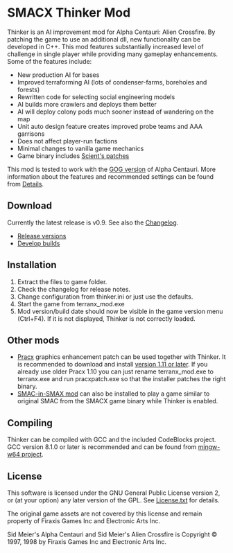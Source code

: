 
SMACX Thinker Mod
=================

Thinker is an AI improvement mod for Alpha Centauri: Alien Crossfire. By patching the game to use an additional dll, new functionality can be developed in C++. This mod features substantially increased level of challenge in single player while providing many gameplay enhancements. Some of the features include:

* New production AI for bases
* Improved terraforming AI (lots of condenser-farms, boreholes and forests)
* Rewritten code for selecting social engineering models
* AI builds more crawlers and deploys them better
* AI will deploy colony pods much sooner instead of wandering on the map
* Unit auto design feature creates improved probe teams and AAA garrisons
* Does not affect player-run factions
* Minimal changes to vanilla game mechanics
* Game binary includes [Scient's patches](Details.md)

This mod is tested to work with the [GOG version](https://www.gog.com/game/sid_meiers_alpha_centauri) of Alpha Centauri.
More information about the features and recommended settings can be found from [Details](Details.md).


Download
--------
Currently the latest release is v0.9. See also the [Changelog](Changelog.md).

* [Release versions](https://www.dropbox.com/sh/qsps5bhz8v020o9/AAAp6ioWxdo7vnG6Ity5W3o1a?dl=0&lst=)
* [Develop builds](https://www.dropbox.com/sh/qsps5bhz8v020o9/AADv-0D0-bPq22pgoAIcDRC3a/develop?dl=0&lst=)


Installation
------------
1. Extract the files to game folder.
2. Check the changelog for release notes.
3. Change configuration from thinker.ini or just use the defaults.
4. Start the game from terranx_mod.exe
5. Mod version/build date should now be visible in the game version menu (Ctrl+F4). If it is not displayed, Thinker is not correctly loaded.


Other mods
----------
* [Pracx](https://github.com/DrazharLn/pracx) graphics enhancement patch can be used together with Thinker. It is recommended to download and install [version 1.11 or later](https://github.com/DrazharLn/pracx/releases/). If you already use older Pracx 1.10 you can just rename terranx_mod.exe to terranx.exe and run pracxpatch.exe so that the installer patches the right binary.
* [SMAC-in-SMAX mod](https://github.com/DrazharLn/smac-in-smax) can also be installed to play a game similar to original SMAC from the SMACX game binary while Thinker is enabled.


Compiling
---------
Thinker can be compiled with GCC and the included CodeBlocks project. GCC version 8.1.0 or later is recommended and can be found from [mingw-w64 project](https://sourceforge.net/projects/mingw-w64/files/).


License
-------
This software is licensed under the GNU General Public License version 2, or (at your option) any later version of the GPL. See [License.txt](License.txt) for details.

The original game assets are not covered by this license and remain property of Firaxis Games Inc and Electronic Arts Inc.

Sid Meier's Alpha Centauri and Sid Meier's Alien Crossfire is Copyright © 1997, 1998 by Firaxis Games Inc and Electronic Arts Inc.
